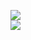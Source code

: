 [![](https://img.shields.io/badge/Made%20With-Github%20Spray-lightgrey.svg?style=for-the-badge&logo=github)](https://github.com/Annihil/github-spray#2008)  
[![](https://i.imgur.com/2DrTn0Z.gif)](https://github.com/Annihil/github-spray)